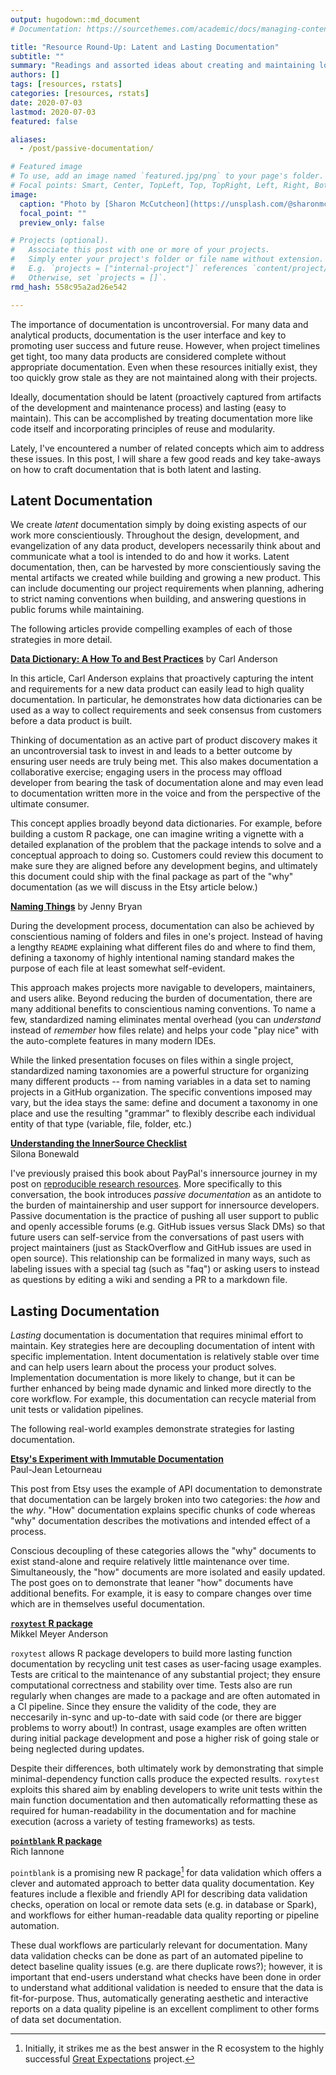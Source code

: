 ```yaml
---
output: hugodown::md_document
# Documentation: https://sourcethemes.com/academic/docs/managing-content/

title: "Resource Round-Up: Latent and Lasting Documentation"
subtitle: ""
summary: "Readings and assorted ideas about creating and maintaining low-overhead documentation"
authors: []
tags: [resources, rstats]
categories: [resources, rstats]
date: 2020-07-03
lastmod: 2020-07-03
featured: false

aliases:
  - /post/passive-documentation/

# Featured image
# To use, add an image named `featured.jpg/png` to your page's folder.
# Focal points: Smart, Center, TopLeft, Top, TopRight, Left, Right, BottomLeft, Bottom, BottomRight.
image:
  caption: "Photo by [Sharon McCutcheon](https://unsplash.com/@sharonmccutcheon) on Unsplash"
  focal_point: ""
  preview_only: false

# Projects (optional).
#   Associate this post with one or more of your projects.
#   Simply enter your project's folder or file name without extension.
#   E.g. `projects = ["internal-project"]` references `content/project/deep-learning/index.md`.
#   Otherwise, set `projects = []`.
rmd_hash: 558c95a2ad26e542

---
```


The importance of documentation is uncontroversial. For many data and analytical products, documentation is the user interface and key to promoting user success and future reuse. However, when project timelines get tight, too many data products are considered complete without appropriate documentation. Even when these resources initially exist, they too quickly grow stale as they are not maintained along with their projects.

Ideally, documentation should be latent (proactively captured from artifacts of the development and maintenance process) and lasting (easy to maintain). This can be accomplished by treating documentation more like code itself and incorporating principles of reuse and modularity.

Lately, I've encountered a number of related concepts which aim to address these issues. In this post, I will share a few good reads and key take-aways on how to craft documentation that is both latent and lasting.

Latent Documentation
--------------------

We create *latent* documentation simply by doing existing aspects of our work more conscientiously. Throughout the design, development, and evangelization of any data product, developers necessarily think about and communicate what a tool is intended to do and how it works. Latent documentation, then, can be harvested by more conscientiously saving the mental artifacts we created while building and growing a new product. This can include documenting our project requirements when planning, adhering to strict naming conventions when building, and answering questions in public forums while maintaining.

The following articles provide compelling examples of each of those strategies in more detail.

[**Data Dictionary: A How To and Best Practices**](https://medium.com/@leapingllamas/data-dictionary-a-how-to-and-best-practices-a09a685dcd61) by Carl Anderson

In this article, Carl Anderson explains that proactively capturing the intent and requirements for a new data product can easily lead to high quality documentation. In particular, he demonstrates how data dictionaries can be used as a way to collect requirements and seek consensus from customers before a data product is built.

Thinking of documentation as an active part of product discovery makes it an uncontroversial task to invest in and leads to a better outcome by ensuring user needs are truly being met. This also makes documentation a collaborative exercise; engaging users in the process may offload developer from bearing the task of documentation alone and may even lead to documentation written more in the voice and from the perspective of the ultimate consumer.

This concept applies broadly beyond data dictionaries. For example, before building a custom R package, one can imagine writing a vignette with a detailed explanation of the problem that the package intends to solve and a conceptual approach to doing so. Customers could review this document to make sure they are aligned before any development begins, and ultimately this document could ship with the final package as part of the "why" documentation (as we will discuss in the Etsy article below.)

[**Naming Things**](https://speakerdeck.com/jennybc/how-to-name-files) by Jenny Bryan

During the development process, documentation can also be achieved by conscientious naming of folders and files in one's project. Instead of having a lengthy `README` explaining what different files do and where to find them, defining a taxonomy of highly intentional naming standard makes the purpose of each file at least somewhat self-evident.

This approach makes projects more navigable to developers, maintainers, and users alike. Beyond reducing the burden of documentation, there are many additional benefits to conscientious naming conventions. To name a few, standardized naming eliminates mental overhead (you can *understand* instead of *remember* how files relate) and helps your code "play nice" with the auto-complete features in many modern IDEs.

While the linked presentation focuses on files within a single project, standardized naming taxonomies are a powerful structure for organizing many different products -- from naming variables in a data set to naming projects in a GitHub organization. The specific conventions imposed may vary, but the idea stays the same: define and document a taxonomy in one place and use the resulting "grammar" to flexibly describe each individual entity of that type (variable, file, folder, etc.)

[**Understanding the InnerSource Checklist**](http://innersourcecommons.org/checklist/)  
Silona Bonewald

I've previously praised this book about PayPal's innersource journey in my post on [reproducible research resources](/post/resource-roundup-reproducible-research/). More specifically to this conversation, the book introduces *passive documentation* as an antidote to the burden of maintainership and user support for innersource developers. Passive documentation is the practice of pushing all user support to public and openly accessible forums (e.g. GitHub issues versus Slack DMs) so that future users can self-service from the conversations of past users with project maintainers (just as StackOverflow and GitHub issues are used in open source). This relationship can be formalized in many ways, such as labeling issues with a special tag (such as "faq") or asking users to instead as questions by editing a wiki and sending a PR to a markdown file.

Lasting Documentation
---------------------

*Lasting* documentation is documentation that requires minimal effort to maintain. Key strategies here are decoupling documentation of intent with specific implementation. Intent documentation is relatively stable over time and can help users learn about the process your product solves. Implementation documentation is more likely to change, but it can be further enhanced by being made dynamic and linked more directly to the core workflow. For example, this documentation can recycle material from unit tests or validation pipelines.

The following real-world examples demonstrate strategies for lasting documentation.

[**Etsy's Experiment with Immutable Documentation**](https://codeascraft.com/2018/10/10/etsys-experiment-with-immutable-documentation/)  
Paul-Jean Letourneau

This post from Etsy uses the example of API documentation to demonstrate that documentation can be largely broken into two categories: the *how* and the *why*. "How" documentation explains specific chunks of code whereas "why" documentation describes the motivations and intended effect of a process.

Conscious decoupling of these categories allows the "why" documents to exist stand-alone and require relatively little maintenance over time. Simultaneously, the "how" documents are more isolated and easily updated. The post goes on to demonstrate that leaner "how" documents have additional benefits. For example, it is easy to compare changes over time which are in themselves useful documentation.

[**`roxytest` R package**](https://cloud.r-project.org/web/packages/roxytest/index.html)  
Mikkel Meyer Anderson

`roxytest` allows R package developers to build more lasting function documentation by recycling unit test cases as user-facing usage examples. Tests are critical to the maintenance of any substantial project; they ensure computational correctness and stability over time. Tests also are run regularly when changes are made to a package and are often automated in a CI pipeline. Since they ensure the validity of the code, they are neccesarily in-sync and up-to-date with said code (or there are bigger problems to worry about!) In contrast, usage examples are often written during initial package development and pose a higher risk of going stale or being neglected during updates.

Despite their differences, both ultimately work by demonstrating that simple minimal-dependency function calls produce the expected results. `roxytest` exploits this shared aim by enabling developers to write unit tests within the main function documentation and then automatically reformatting these as required for human-readability in the documentation and for machine execution (across a variety of testing frameworks) as tests.

[**`pointblank` R package**](https://rich-iannone.github.io/pointblank/)  
Rich Iannone

`pointblank` is a promising new R package[^1] for data validation which offers a clever and automated approach to better data quality documentation. Key features include a flexible and friendly API for describing data validation checks, operation on local or remote data sets (e.g. in database or Spark), and workflows for either human-readable data quality reporting or pipeline automation.

These dual workflows are particularly relevant for documentation. Many data validation checks can be done as part of an automated pipeline to detect baseline quality issues (e.g. are there duplicate rows?); however, it is important that end-users understand what checks have been done in order to understand what additional validation is needed to ensure that the data is fit-for-purpose. Thus, automatically generating aesthetic and interactive reports on a data quality pipeline is an excellent compliment to other forms of data set documentation.

[^1]: Initially, it strikes me as the best answer in the R ecosystem to the highly successful [Great Expectations](https://docs.greatexpectations.io/en/latest/) project.

